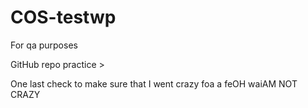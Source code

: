 # COS-testwp
For qa purposes
<!html>
<head> GitHub repo practice >
</head>

One last check to make sure that I went crazy foa a feOH waiAM NOT CRAZY